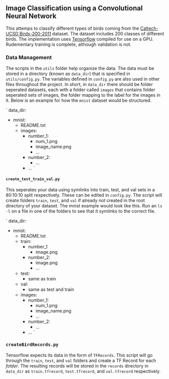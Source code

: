## Image Classification using a Convolutional Neural Network

This attemps to classify different types of birds coming from the [Caltech-UCSD Birds-200-2011](http://www.vision.caltech.edu/visipedia/CUB-200-2011.html) dataset.
The dataset includes 200 classes of different birds. The implementation uses [Tensorflow](http://tensorflow.org/) compiled for use on a GPU. Rudementary training
is complete, although validation is not.

### Data Management
The scripts in the `utils` folder help organize the data. The data must be stored in a directory (known as `data_dir`)
that is specified in `utils/config.py`. The variables defined in `config.py` are also used in other files throughout
the project. In short, in `data_dir` there should be folder seperated datasets, each with a folder called `images` that
contains folder seperated sets of images, the folder mapping to the label for the images in it. Below is an example for
how the `mnist` dataset would be structured.

`
data_dir:
   - mnist:
      - README.txt
      - images:
         - number_1:
            - num_1.png
            - image_name.png
            - ...
         - number_2:
            - ...
         - ...
`

#### `create_test_train_val.py`
This seperates your data using symlinks into train, test, and val sets in a 80:10:10 split respectively. These can be edited
in `config.py`. The script will create folders `train`, `test`, and `val` if already not created in the root directory of your
dataset. The mnist example would look like this. Run an `ls -l` on a file in one of the folders to see that it symlinks to the correct file.

`
data_dir:
   - mnist:
      - README.txt
      - train:
         - number_1
            - image.png
         - number_2:
            - image.png
            - ...
      - test:
         - same as train
      - val:
         - same as test and train
      - images:
         - number_1:
            - num_1.png
            - image_name.png
            - ...
         - number_2:
            - ...
         - ...
`

### `createBirdRecords.py`

Tensorflow expects its data in the form of `TFRecords`. This script will go through the `train`, `test`, and `val` folders
and create a TF Record for each *folder*. The resulting records will be stored in the `records` directory in `data_dir` as
`train.tfrecord`, `test.tfrecord`, and `val.tfrecord` respectively.


